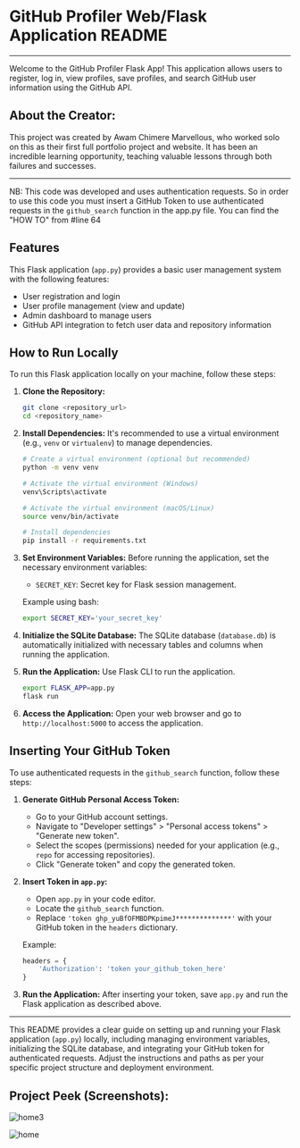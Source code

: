 # GitHub Profiler Web/Flask Application README

---

Welcome to the GitHub Profiler Flask App! This application allows users to register, log in, view profiles, save profiles, and search GitHub user information using the GitHub API.

## About the Creator:

This project was created by Awam Chimere Marvellous, who worked solo on this as their first full portfolio project and website. It has been an incredible learning opportunity, teaching valuable lessons through both failures and successes.

---

NB: This code was developed and uses authentication requests. So in order to use this code you must insert a GitHub Token to use authenticated requests in the `github_search` function in the app.py file.
You can find the "HOW TO" from #line 64

## Features

This Flask application (`app.py`) provides a basic user management system with the following features:

- User registration and login
- User profile management (view and update)
- Admin dashboard to manage users
- GitHub API integration to fetch user data and repository information

## How to Run Locally

To run this Flask application locally on your machine, follow these steps:

1. **Clone the Repository:**
   ```bash
   git clone <repository_url>
   cd <repository_name>
   ```

2. **Install Dependencies:**
   It's recommended to use a virtual environment (e.g., `venv` or `virtualenv`) to manage dependencies.
   ```bash
   # Create a virtual environment (optional but recommended)
   python -m venv venv

   # Activate the virtual environment (Windows)
   venv\Scripts\activate

   # Activate the virtual environment (macOS/Linux)
   source venv/bin/activate

   # Install dependencies
   pip install -r requirements.txt
   ```

3. **Set Environment Variables:**
   Before running the application, set the necessary environment variables:
   - `SECRET_KEY`: Secret key for Flask session management.

   Example using bash:
   ```bash
   export SECRET_KEY='your_secret_key'
   ```

4. **Initialize the SQLite Database:**
   The SQLite database (`database.db`) is automatically initialized with necessary tables and columns when running the application.

5. **Run the Application:**
   Use Flask CLI to run the application.
   ```bash
   export FLASK_APP=app.py
   flask run
   ```

6. **Access the Application:**
   Open your web browser and go to `http://localhost:5000` to access the application.

## Inserting Your GitHub Token

To use authenticated requests in the `github_search` function, follow these steps:

1. **Generate GitHub Personal Access Token:**
   - Go to your GitHub account settings.
   - Navigate to "Developer settings" > "Personal access tokens" > "Generate new token".
   - Select the scopes (permissions) needed for your application (e.g., `repo` for accessing repositories).
   - Click "Generate token" and copy the generated token.

2. **Insert Token in `app.py`:**
   - Open `app.py` in your code editor.
   - Locate the `github_search` function.
   - Replace `'token ghp_yuBfOFMBDPKpimeJ**************'` with your GitHub token in the `headers` dictionary.

   Example:
   ```python
   headers = {
       'Authorization': 'token your_github_token_here'
   }
   ```

3. **Run the Application:**
   After inserting your token, save `app.py` and run the Flask application as described above.

---

This README provides a clear guide on setting up and running your Flask application (`app.py`) locally, including managing environment variables, initializing the SQLite database, and integrating your GitHub token for authenticated requests. Adjust the instructions and paths as per your specific project structure and deployment environment.


## Project Peek (Screenshots):

![home3](https://github.com/Demonware023/MVP/assets/134267322/3801e480-371e-4bac-b313-6df7466140fd)

![home](https://github.com/Demonware023/MVP/assets/134267322/81b4386d-6263-4fd5-94f7-bb0d13eef282)

